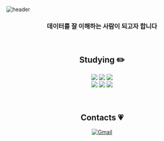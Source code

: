 <!-- 참고 : https://github.com/yoon828/yoon828/blob/main/README.md -->

<!-- 헤더 -->
![header](https://capsule-render.vercel.app/api?type=slice&color=auto&height=200&section=header&text=Hello&desc=I'm%20SuYeon&fontSize=60&rotate=14&fontAlignY=25&fontAlign=75&descAlignY=43&descAlign=80&&animation=twinkling)

<div align=center>
<!--소개-->

### **데이터를 잘 이해하는 사람이 되고자 합니다**
 <br/>
 
 
 <!--기술스택-->
  ## Studying :pencil2: 

  <!--데이터-->
   <img src="https://img.shields.io/badge/python-3776AB?style=flat&logo=python&logoColor=white"/>
   <img src="https://img.shields.io/badge/MySQL-4479A1?style=flat&logo=MySQL&logoColor=white"/>
   <img src="https://img.shields.io/badge/pandas-150458?style=flat&logo=MySQL&logoColor=white"/>
   <br/>
   <img src="https://img.shields.io/badge/numpy-013243?style=flat&logo=MySQL&logoColor=white"/>
   <img src="https://img.shields.io/badge/selenium-43B02A?style=flat&logo=python&logoColor=white"/>
   <img src="https://img.shields.io/badge/git-F7931E?style=flat&logo=MySQL&logoColor=white"/>
 
  <br/>
<br/><br/>
 
 ## **Contacts** 💗

[![Gmail](https://img.shields.io/badge/Gmail-D14836?style=flat-sqaure&logo=gmail&logoColor=white)](mailto:syjang356@gmail.com)

  
  
</div>
